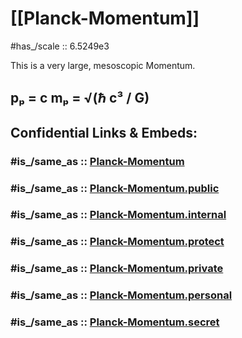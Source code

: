 
# [[Planck-Momentum]] 

#has_/scale :: 6.5249e3 

This is a very large, mesoscopic Momentum.

## pₚ = c mₚ = √(ℏ c³ / G) 


## Confidential Links & Embeds: 

### #is_/same_as :: [Planck-Momentum](/_Standards/Unit/Planck-Unit/Planck-Momentum.md) 

### #is_/same_as :: [Planck-Momentum.public](/_public/Unit/Planck-Unit/Planck-Momentum.public.md) 

### #is_/same_as :: [Planck-Momentum.internal](/_internal/Unit/Planck-Unit/Planck-Momentum.internal.md) 

### #is_/same_as :: [Planck-Momentum.protect](/_protect/Unit/Planck-Unit/Planck-Momentum.protect.md) 

### #is_/same_as :: [Planck-Momentum.private](/_private/Unit/Planck-Unit/Planck-Momentum.private.md) 

### #is_/same_as :: [Planck-Momentum.personal](/_personal/Unit/Planck-Unit/Planck-Momentum.personal.md) 

### #is_/same_as :: [Planck-Momentum.secret](/_secret/Unit/Planck-Unit/Planck-Momentum.secret.md)

